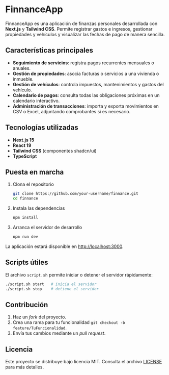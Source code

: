 # FinnanceApp

FinnanceApp es una aplicación de finanzas personales desarrollada con **Next.js** y **Tailwind CSS**. Permite registrar gastos e ingresos, gestionar propiedades y vehículos y visualizar las fechas de pago de manera sencilla.

## Características principales

- **Seguimiento de servicios**: registra pagos recurrentes mensuales o anuales.
- **Gestión de propiedades**: asocia facturas o servicios a una vivienda o inmueble.
- **Gestión de vehículos**: controla impuestos, mantenimientos y gastos del vehículo.
- **Calendario de pagos**: consulta todas las obligaciones próximas en un calendario interactivo.
- **Administración de transacciones**: importa y exporta movimientos en CSV o Excel, adjuntando comprobantes si es necesario.

## Tecnologías utilizadas

- **Next.js 15**
- **React 19**
- **Tailwind CSS** (componentes shadcn/ui)
- **TypeScript**

## Puesta en marcha

1. Clona el repositorio
   ```bash
   git clone https://github.com/your-username/finnance.git
   cd finnance
   ```
2. Instala las dependencias
   ```bash
   npm install
   ```
3. Arranca el servidor de desarrollo
   ```bash
   npm run dev
   ```

La aplicación estará disponible en [http://localhost:3000](http://localhost:3000).

## Scripts útiles

El archivo `script.sh` permite iniciar o detener el servidor rápidamente:

```bash
./script.sh start   # inicia el servidor
./script.sh stop    # detiene el servidor
```

## Contribución

1. Haz un _fork_ del proyecto.
2. Crea una rama para tu funcionalidad `git checkout -b feature/TuFuncionalidad`.
3. Envía tus cambios mediante un *pull request*.

## Licencia

Este proyecto se distribuye bajo licencia MIT. Consulta el archivo [LICENSE](LICENSE) para más detalles.

